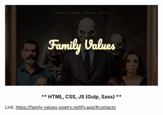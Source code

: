 <img src='familyvaluesReadMeFrontImage.png'>

### <center> ** HTML, CSS, JS (Gulp, Sass) ** </center>
Link: https://family-values-poetry.netlify.app/#contacto